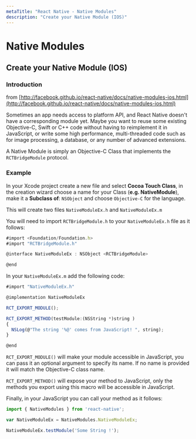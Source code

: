 ```yaml
---
metaTitle: "React Native - Native Modules"
description: "Create your Native Module (IOS)"
---
```


# Native Modules



## Create your Native Module (IOS)


### Introduction

from [http://facebook.github.io/react-native/docs/native-modules-ios.html](http://facebook.github.io/react-native/docs/native-modules-ios.html)

> 
Sometimes an app needs access to platform API, and React Native doesn't have a corresponding module yet. Maybe you want to reuse some existing Objective-C, Swift or C++ code without having to reimplement it in JavaScript, or write some high performance, multi-threaded code such as for image processing, a database, or any number of advanced extensions.


A Native Module is simply an Objective-C Class that implements the `RCTBridgeModule` protocol.

### Example

In your Xcode project create a new file and select **Cocoa Touch Class**, in the creation wizard choose a name for your Class (**e.g. NativeModule**), make it a **Subclass of**: `NSObject` and choose `Objective-C` for the language.

This will create two files `NativeModuleEx.h` and `NativeModuleEx.m`

You will need to import `RCTBridgeModule.h` to your `NativeModuleEx.h` file as it follows:

```js
#import <Foundation/Foundation.h>
#import "RCTBridgeModule.h"

@interface NativeModuleEx : NSObject <RCTBridgeModule>

@end

```

In your `NativeModuleEx.m` add the following code:

```js
#import "NativeModuleEx.h"

@implementation NativeModuleEx

RCT_EXPORT_MODULE();

RCT_EXPORT_METHOD(testModule:(NSString *)string )
{
  NSLog(@"The string '%@' comes from JavaScript! ", string);
}

@end

```

`RCT_EXPORT_MODULE()` will make your module accessible in JavaScript, you can pass it an optional argument to specify its name. If no name is provided it will match the Objective-C class name.

`RCT_EXPORT_METHOD()` will expose your method to JavaScript, only the methods you export using this macro will be accessible in JavaScript.

Finally, in your JavaScript you can call your method as it follows:

```js
import { NativeModules } from 'react-native';

var NativeModuleEx = NativeModules.NativeModuleEx;

NativeModuleEx.testModule('Some String !');

```

